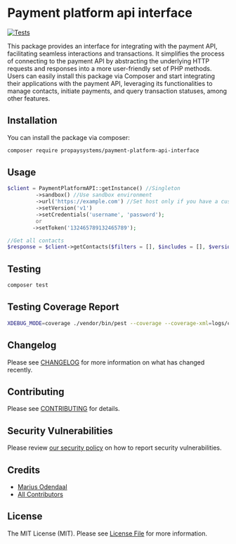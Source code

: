 # Payment platform api interface

[![Tests](https://github.com/PropaySystems/payment-platform-api-interface/actions/workflows/run-tests.yml/badge.svg)](https://github.com/PropaySystems/payment-platform-api-interface/actions/workflows/run-tests.yml)

This package provides an interface for integrating with the payment API, facilitating seamless interactions and transactions. It simplifies the process of connecting to the payment API by abstracting the underlying HTTP requests and responses into a more user-friendly set of PHP methods. Users can easily install this package via Composer and start integrating their applications with the payment API, leveraging its functionalities to manage contacts, initiate payments, and query transaction statuses, among other features.

## Installation

You can install the package via composer:

```bash
composer require propaysystems/payment-platform-api-interface
```

## Usage

```php
$client = PaymentPlatformAPI::getInstance() //Singleton
         ->sandbox() //Use sandbox environment
         ->url('https://example.com') //Set host only if you have a custom host
         ->setVersion('v1')
         ->setCredentials('username', 'password');
         or
        ->setToken('132465789132465789');

//Get all contacts
$response = $client->getContacts($filters = [], $includes = [], $version = 'v1', $per_page = 15)->get();

```

## Testing

```bash
composer test
```

## Testing Coverage Report

```bash
XDEBUG_MODE=coverage ./vendor/bin/pest --coverage --coverage-xml=logs/coverage
```

## Changelog

Please see [CHANGELOG](CHANGELOG.md) for more information on what has changed recently.

## Contributing

Please see [CONTRIBUTING](https://github.com/spatie/.github/blob/main/CONTRIBUTING.md) for details.

## Security Vulnerabilities

Please review [our security policy](../../security/policy) on how to report security vulnerabilities.

## Credits

- [Marius Odendaal](https://github.com/PropaySystems)
- [All Contributors](../../contributors)

## License

The MIT License (MIT). Please see [License File](LICENSE.md) for more information.
